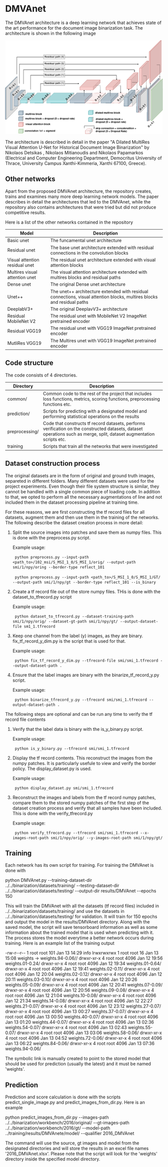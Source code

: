 # DMVAnet
The DMVAnet architecture is a deep learning network that achieves state of the art performance for the document image binarization task. The architecture is shown in the following image

![](/images/DMVAnet.png?raw=true)

The architecture is described in detail in the paper "A Dilated MultiRes Visual Attention U-Net for Historical Document Image Binarization" by Nikolaos Detsikas , Nikolaos Mitianoudis and Nikolaos Papamarkos (Electrical and Computer Engineering Department, Democritus University of Thrace, University Campus Xanthi-Kimmeria, Xanthi 67100, Greece).

## Other networks
Apart from the proposed DMVAnet architecture, the repository creates, trains and examines many more deep learning network models. The paper describes in detail the architectures that led to the DMVAnet, while the repository also contains architectures that were tried but did not produce competitive results.

Here is a list of the other networks contained in the repository

| Model | Description |
| ----- | ----------- |
| Basic unet | The funcamental unet architecture |
| Residual unet | The base unet architecture extended with residual connections in the convolution blocks |
| Visual attention residual unet | The residual unet architecture extended with visual attention blocks |
| Multires visual attention unet | The visual attention architecture extended with multires blocks and residual paths |
| Dense unet | The original Dense unet architecture |
| Unet++ | The unet++ architecture extended with residual connections, visual attention blocks, multires blocks and residual paths |
| DeeplabV3+ | The original DeeplavV3+ architecture |
| Residual MobileNet V2 | The residual unet with MobileNet V2 ImageNet pretrained encoder |
| Residual VGG19 | The residual unet with VGG19 ImageNet pretrained encoder |
| MutliRes VGG19 | The Multires unet with VGG19 ImageNet pretrained encoder |

## Code structure
The code consists of 4 directories. 

| Directory | Description |
| --------- | ----------- |
| common/   | Common code to the rest of the project that includes loss functions, metrics, scoring functions, preprocessing functions etc. |
| prediction/ | Scripts for predicting with a designated model and performing statistical operations on the results |
| preprocessing/ | Code that constructs tf record datasets, performs verification on the constructed datasets, dataset operations such as merge, split, dataset augmentation scripts etc. |
| training | Scripts that train all the networks that were investigated |

## Dataset construction process
The original datasets are in the form of original and ground truth images, separeted in different folders. Many different datasets were used for the project experiments. Even though their file system structure is similar, they cannot be handled with a single common piece of loading code. In addition to that, we opted to perform all the necessary augmentations of line and not included them in the dataset processing pipeline at training time.

For these reasons, we are first constructing the tf record files for all datasets, augment them and then use them in the training of the networks. The following describe the dataset creation process in more detail:

1. Split the source images into patches and save them as numpy files. This is done with the preprocess.py script.

    Example usage: 
    
        python preprocess.py --input-path <path_to>/102_msi/S_MSI_1_0/S_MSI_1/orig/ --output-path smi/1/npy/oring --border-type reflect_101
        
        python preprocess.py --input-path <path_to>/S_MSI_1_0/S_MSI_1/GT/ --output-path smi/1/npy/gt --border-type reflect_101 --is_binary
        
2. Create a tf record file out of the store numpy files. THis is done with the dataset_to_tfrecord.py script

    Example usage: 
    
        python dataset_to_tfrecord.py --dataset-training-path smi/1/npy/orig/ --dataset-gt-path smi/1/npy/gt/ --output-dataset-file sm1_1.tfrecord
        
3. Keep one channel from the label (y) images, as they are binary. fix_tf_record_y_dim.py is the script that is used for that.

    Example usage: 
    
        python fix_tf_record_y_dim.py --tfrecord-file smi/smi_1.tfrecord --output-dataset-path .
        
4. Ensure that the label images are binary with the binarize_tf_record_y.py script.

    Example usage: 
    
        python binarize_tfrecord_y.py --tfrecord smi/smi_1.tfrecord --output-dataset-path .
        
        
The following steps are optional and can be run any time to verify the tf record file contents        
1. Verify that the label data is binary with the is_y_binary.py script.

    Example usage: 
    
        python is_y_binary.py --tfrecord smi/smi_1.tfrecord
        
2. Display the tf record contents. This reconstruct the images from the numpy patches. It is particularly usefule to view and verify the border policy. The display_dataset.py is used.

    Example usage:
    
        python display_dataset.py smi/smi_1.tfrecord
        
3. Reconstruct the images and labels from the tf record numpy patches, compare them to the stored numpy patches of the first step of the dataset creation process and verify that all samples have been included. This is done with the verify_tfrecord.py

    Example usage:
    
        python verify_tfrecord.py --tfrecord smi/smi_1.tfrecord --x-images-root-path smi/1/npy/orig/ --y-images-root-path smi/1/npy/gt/
        



## Training
Each network has its own script for training. For training the DMVAnet is done with

python DMVAnet.py --training-dataset-dir ../../binarization/datasets/training/ --testing-dataset-dir ../../binarization/datasets/testing/ --output-dir results/DMVAnet --epochs 150

This will train the DMVAnet with all the datasets (tf record files) included in ../../binarization/datasets/training/ and use the datasets in ../../binarization/datasets/testing/  for validation. It will train for 150 epochs and output the model in the results/DMVAnet directory. Along with the saved model, the script will save tensorboard information as well as some information about the trained model that is used when predicting with it. The process stores the model everytime a better network occurs during training. Here is an example list of the training output

-rw-r--r--  1 root root  101 Jan 13 14:29 info
lrwxrwxrwx  1 root root   16 Jan 13 15:08 weights -> weights.94-0.06//
drwxr-xr-x  4 root root 4096 Jan 12 19:56 weights.01-0.24/
drwxr-xr-x  4 root root 4096 Jan 12 19:34 weights.01-0.64/
drwxr-xr-x  4 root root 4096 Jan 12 19:41 weights.02-0.11/
drwxr-xr-x  4 root root 4096 Jan 12 20:04 weights.02-0.12/
drwxr-xr-x  4 root root 4096 Jan 12 20:11 weights.03-0.10/
drwxr-xr-x  4 root root 4096 Jan 12 20:26 weights.05-0.09/
drwxr-xr-x  4 root root 4096 Jan 12 20:41 weights.07-0.09/
drwxr-xr-x  4 root root 4096 Jan 12 20:56 weights.09-0.08/
drwxr-xr-x  4 root root 4096 Jan 12 21:04 weights.10-0.08/
drwxr-xr-x  4 root root 4096 Jan 12 21:34 weights.14-0.08/
drwxr-xr-x  4 root root 4096 Jan 12 22:27 weights.21-0.07/
drwxr-xr-x  4 root root 4096 Jan 12 23:12 weights.27-0.07/
drwxr-xr-x  4 root root 4096 Jan 13 00:27 weights.37-0.07/
drwxr-xr-x  4 root root 4096 Jan 13 00:50 weights.40-0.07/
drwxr-xr-x  4 root root 4096 Jan 13 01:20 weights.44-0.07/
drwxr-xr-x  4 root root 4096 Jan 13 02:36 weights.54-0.07/
drwxr-xr-x  4 root root 4096 Jan 13 02:43 weights.55-0.07/
drwxr-xr-x  4 root root 4096 Jan 13 03:06 weights.58-0.06/
drwxr-xr-x  4 root root 4096 Jan 13 04:52 weights.72-0.06/
drwxr-xr-x  4 root root 4096 Jan 13 06:22 weights.84-0.06/
drwxr-xr-x  4 root root 4096 Jan 13 07:36 weights.94-0.06/

The symbolic link is manually created to point to the stored model that should be used for prediction (usually the latest) and it must be named 'weights'.

## Prediction
Prediction and score calculation is done with the scripts predict_single_image.py and predict_images_from_dir.py. Here is an example

python predict_images_from_dir.py --images-path ../../binarization/workbench/2016/original/ --gt-images-path ../../binarization/workbench/2016/gt/ --model-path ../training/results/DMVAnete/model/ --qualifier 2016_DMVAnet

The command will use the source, gt images and model from the designated directories and will store the results in an excel file names '2016_DMVAnet.xlsx'. Please note that the script will look for the 'weights' directory inside the specified model directory.

